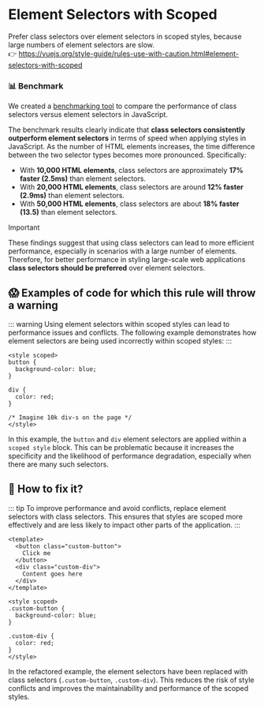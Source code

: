 # Element Selectors with Scoped

Prefer class selectors over element selectors in scoped styles, because large numbers of element selectors are slow. &nbsp;&nbsp;<br />
👉 https://vuejs.org/style-guide/rules-use-with-caution.html#element-selectors-with-scoped

### 📊 Benchmark

We created a [benchmarking tool](https://github.com/David-Pena/element-class-selector-benchmark) to compare the performance of class selectors versus element selectors in JavaScript.

The benchmark results clearly indicate that **class selectors consistently outperform element selectors** in terms of speed when applying styles in JavaScript. As the number of HTML elements increases, the time difference between the two selector types becomes more pronounced. Specifically:

- With **10,000 HTML elements**, class selectors are approximately **17% faster (2.5ms)** than element selectors.
- With **20,000 HTML elements**, class selectors are around **12% faster (2.9ms)** than element selectors.
- With **50,000 HTML elements**, class selectors are about **18% faster (13.5)** than element selectors.

> [!IMPORTANT]
> These findings suggest that using class selectors can lead to more efficient performance, especially in scenarios with a large number of elements. Therefore, for better performance in styling large-scale web applications **class selectors should be preferred** over element selectors.

## 😱 Examples of code for which this rule will throw a warning

::: warning
Using element selectors within scoped styles can lead to performance issues and conflicts. The following example demonstrates how element selectors are being used incorrectly within scoped styles:
:::

```vue
<style scoped>
button {
  background-color: blue;
}

div {
  color: red;
}

/* Imagine 10k div-s on the page */
</style>
```

In this example, the `button` and `div` element selectors are applied within a `scoped style` block. This can be problematic because it increases the specificity and the likelihood of performance degradation, especially when there are many such selectors.

## 🤩 How to fix it?

::: tip
To improve performance and avoid conflicts, replace element selectors with class selectors. This ensures that styles are scoped more effectively and are less likely to impact other parts of the application.
:::

```vue
<template>
  <button class="custom-button">
    Click me
  </button>
  <div class="custom-div">
    Content goes here
  </div>
</template>

<style scoped>
.custom-button {
  background-color: blue;
}

.custom-div {
  color: red;
}
</style>
```

In the refactored example, the element selectors have been replaced with class selectors (`.custom-button`, `.custom-div`). This reduces the risk of style conflicts and improves the maintainability and performance of the scoped styles.
